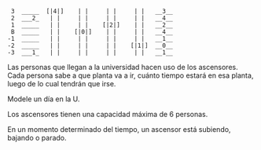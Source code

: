 ```
 3  _____  [|4|]    | |     | |     | |   __3__ 
 2  ___2_   | |     | |     | |     | |   __4__
 1  _____   | |     | |    [|2|]    | |   __2__
 B  _____   | |    [|0|]    | |     | |   __4__
-1  _____   | |     | |     | |     | |   __1__
-2  _____   | |     | |     | |    [|1|]  __0__
-3  ___1_   | |     | |     | |     | |   __1__
```

Las personas que llegan a la universidad hacen uso de los ascensores. Cada persona sabe a que planta va a ir, cuánto tiempo estará en esa planta, luego de lo cual tendrán que irse.

Modele un día en la U.

Los ascensores tienen una capacidad máxima de 6 personas.

En un momento determinado del tiempo, un ascensor está subiendo, bajando o parado.

